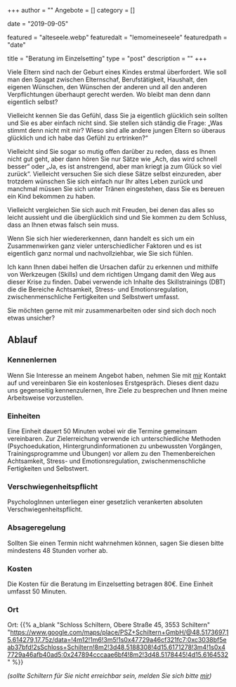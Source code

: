+++
author = ""
Angebote = []
category = []

date = "2019-09-05"

featured = "alteseele.webp"
featuredalt = "lemomeineseele"
featuredpath = "date"


title = "Beratung im Einzelsetting"
type = "post"
description = ""
+++

Viele Eltern sind nach der Geburt eines Kindes erstmal überfordert. Wie soll man den Spagat zwischen Elternschaf, Berufstätigkeit, Haushalt, den eigenen Wünschen, den Wünschen der anderen und all den anderen Verpflichtungen überhaupt gerecht werden. Wo bleibt man denn dann eigentlich selbst? 

Vielleicht kennen Sie das Gefühl, dass Sie ja eigentlich glücklich sein sollten und Sie es aber einfach nicht sind. Sie stellen sich ständig die Frage: „Was stimmt denn nicht mit mir? Wieso sind alle andere jungen Eltern so überaus glücklich und ich habe das Gefühl zu ertrinken?“

Vielleicht sind Sie sogar so mutig offen darüber zu reden, dass es Ihnen nicht gut geht, aber dann hören Sie nur Sätze wie „Ach, das wird schnell besser“ oder „Ja, es ist anstrengend, aber man kriegt ja zum Glück so viel zurück“. Vielleicht versuchen Sie sich diese Sätze selbst einzureden, aber trotzdem wünschen Sie sich einfach nur Ihr altes Leben zurück und manchmal müssen Sie sich unter Tränen eingestehen, dass Sie es bereuen ein Kind bekommen zu haben.

Vielleicht vergleichen Sie sich auch mit Freuden, bei denen das alles so leicht aussieht und die überglücklich sind und Sie kommen zu dem Schluss, dass an Ihnen etwas falsch sein muss.

Wenn Sie sich hier wiedererkennen, dann handelt es sich um ein Zusammenwirken ganz vieler unterschiedlicher Faktoren und es ist eigentlich ganz normal und nachvollziehbar, wie Sie sich fühlen.

Ich kann Ihnen dabei helfen die Ursachen dafür zu erkennen und mithilfe von Werkzeugen (Skills) und dem richtigen Umgang damit den Weg aus dieser Krise zu finden. Dabei verwende ich Inhalte des Skillstrainings (DBT) die die Bereiche Achtsamkeit, Stress- und Emotionsregulation, zwischenmenschliche Fertigkeiten und Selbstwert umfasst. 

Sie möchten gerne mit mir zusammenarbeiten oder sind sich doch noch etwas unsicher? 

## Ablauf

### Kennenlernen

Wenn Sie Interesse an meinem Angebot haben, nehmen Sie mit [mir](/marlenekienbacher) Kontakt auf und vereinbaren Sie ein kostenloses Erstgespräch. Dieses dient dazu uns gegenseitig kennenzulernen, Ihre Ziele zu besprechen und Ihnen meine Arbeitsweise vorzustellen.

### Einheiten

Eine Einheit dauert 50 Minuten wobei wir die Termine gemeinsam vereinbaren. Zur Zielerreichung verwende ich unterschiedliche Methoden (Psychoedukation, Hintergrundinformationen zu unbewussten Vorgängen, Trainingsprogramme und Übungen) vor allem zu den Themenbereichen Achtsamkeit, Stress- und Emotionsregulation, zwischenmenschliche Fertigkeiten und Selbstwert.

### Verschwiegenheitspflicht

PsychologInnen unterliegen einer gesetzlich verankerten absoluten Verschwiegenheitspflicht.

### Absageregelung
Sollten Sie einen Termin nicht wahrnehmen können, sagen Sie diesen bitte mindestens 48 Stunden vorher ab.

### Kosten
Die Kosten für die Beratung im Einzelsetting betragen 80€. Eine Einheit umfasst 50 Minuten.


### Ort

Ort: {{% a_blank "Schloss Schiltern, Obere Straße 45, 3553 Schiltern" "https://www.google.com/maps/place/PSZ+Schiltern+GmbH/@48.5173697,15.614279,17.75z/data=!4m12!1m6!3m5!1s0x47729a46cf321fc7:0xc3038bf5eab37bfd!2sSchloss+Schiltern!8m2!3d48.5188308!4d15.6171278!3m4!1s0x47729a46afb40ad5:0x247894cccaae6bf4!8m2!3d48.5178445!4d15.6164532" %}}

*(sollte Schiltern für Sie nicht erreichbar sein, melden Sie sich bitte [mir](/marlenekienbacher))*